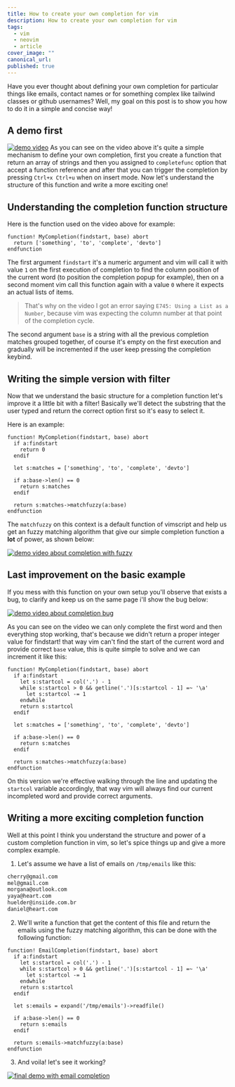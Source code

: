 ```yaml
---
title: How to create your own completion for vim
description: How to create your own completion for vim
tags:
  - vim
  - neovim
  - article
cover_image: ""
canonical_url: 
published: true
---
```


Have you ever thought about defining your own completion for particular things like emails, contact names or for something complex like tailwind classes or github usernames? Well, my goal on this post is to show you how to do it in a simple and concise way!

## A demo first

[![demo video](https://asciinema.org/a/593194.svg)](https://asciinema.org/a/593194)
As you can see on the video above it's quite a simple mechanism to define your
own completion, first you create a function that return an array of strings and
then you assigned to `completefunc` option that accept a function reference and
after that you can trigger the completion by pressing `Ctrl+x Ctrl+u` when on
insert mode. Now let's understand the structure of this function and write a
more exciting one!

## Understanding the completion function structure

Here is the function used on the video above for example:

```vim
function! MyCompletion(findstart, base) abort
  return ['something', 'to', 'complete', 'devto']
endfunction
```

The first argument `findstart` it's a numeric argument and vim will call it with value `1` on the first execution of completion to find the column position of the current word (to position the completion popup for example), then on a second moment vim call this function again with a value `0` where it expects an actual lists of items.

> That's why on the video I got an error saying `E745: Using a List as a Number`, because vim was expecting the column number at that point of the completion cycle.

The second argument `base` is a string with all the previous completion matches grouped together, of course it's empty on the first execution and gradually will be incremented if the user keep pressing the completion keybind.

## Writing the simple version with filter

Now that we understand the basic structure for a completion function let's
improve it a little bit with a filter! Basically we'll detect the substring
that the user typed and return the correct option first so it's easy to select
it.

Here is an example:

```vim
function! MyCompletion(findstart, base) abort
  if a:findstart
    return 0
  endif

  let s:matches = ['something', 'to', 'complete', 'devto']

  if a:base->len() == 0
    return s:matches
  endif

  return s:matches->matchfuzzy(a:base)
endfunction
```

The `matchfuzzy` on this context is a default function of vimscript and help us get an fuzzy matching algorithm that give our simple completion function a **lot** of power, as shown below:

[![demo video about completion with fuzzy](https://asciinema.org/a/593196.svg)](https://asciinema.org/a/593196)

## Last improvement on the basic example

If you mess with this function on your own setup you'll observe that exists a bug, to clarify and keep us on the same page i'll show the bug below:

[![demo video about completion bug](https://asciinema.org/a/593197.svg)](https://asciinema.org/a/593197)

As you can see on the video we can only complete the first word and then everything stop working, that's because we didn't return a proper integer value for findstart! that way vim can't find the start of the current word and provide correct `base` value, this is quite simple to solve and we can increment it like this:

```vim
function! MyCompletion(findstart, base) abort
  if a:findstart
    let s:startcol = col('.') - 1
    while s:startcol > 0 && getline('.')[s:startcol - 1] =~ '\a'
      let s:startcol -= 1
    endwhile
    return s:startcol
  endif

  let s:matches = ['something', 'to', 'complete', 'devto']

  if a:base->len() == 0
    return s:matches
  endif

  return s:matches->matchfuzzy(a:base)
endfunction
```

On this version we're effective walking through the line and updating the `startcol` variable accordingly, that way vim will always find our current incompleted word and provide correct arguments.

## Writing a more exciting completion function

Well at this point I think you understand the structure and power of a custom completion function in vim, so let's spice things up and give a more complex example.

1. Let's assume we have a list of emails on `/tmp/emails` like this:

```txt
cherry@gmail.com
mel@gmail.com
morgana@outlook.com
yaya@heart.com
huelder@insiide.com.br
daniel@heart.com
```

2. We'll write a function that get the content of this file and return the emails using the fuzzy matching algorithm, this can be done with the following function:

```vim
function! EmailCompletion(findstart, base) abort
  if a:findstart
    let s:startcol = col('.') - 1
    while s:startcol > 0 && getline('.')[s:startcol - 1] =~ '\a'
      let s:startcol -= 1
    endwhile
    return s:startcol
  endif

  let s:emails = expand('/tmp/emails')->readfile()

  if a:base->len() == 0
    return s:emails
  endif

  return s:emails->matchfuzzy(a:base)
endfunction
```

3. And voila! let's see it working?

[![final demo with email completion](https://asciinema.org/a/593198.svg)](https://asciinema.org/a/593198)
